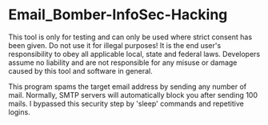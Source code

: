 # Email_Bomber-InfoSec-Hacking


This tool is only for testing and can only be used where strict consent has been given. Do not use it for illegal purposes! It is the end user's responsibility to obey all applicable local, state and federal laws. Developers assume no liability and are not responsible for any misuse or damage caused by this tool and software in general.

This program spams the target email address by sending any number of mail. 
Normally, SMTP servers will automatically block you after sending 100 mails. I bypassed this security step by 'sleep' commands and repetitive logins.
